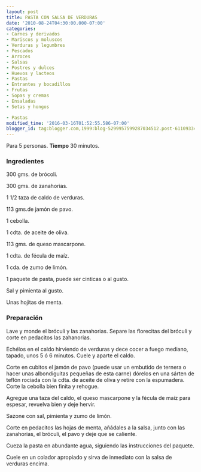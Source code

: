 ```yaml
---
layout: post
title: PASTA CON SALSA DE VERDURAS
date: '2010-08-24T04:30:00.000-07:00'
categories:
- Carnes y derivados
- Mariscos y moluscos
- Verduras y legumbres
- Pescados
- Arroces
- Salsas
- Postres y dulces
- Huevos y lacteos
- Pastas
- Entrantes y bocadillos
- Frutas
- Sopas y cremas
- Ensaladas
- Setas y hongos

- Pastas
modified_time: '2016-03-16T01:52:55.586-07:00'
blogger_id: tag:blogger.com,1999:blog-5299957599287034512.post-6110933497730907801
---
```


Para 5 personas.
<b>Tiempo</b> 30 minutos.

<h3>Ingredientes</h3>

300 gms. de brócoli.

300 gms. de zanahorias.

1 1/2 taza de caldo de verduras.

113 gms.de jamón de pavo.

1 cebolla.

1 cdta. de aceite de oliva.

113 gms. de queso mascarpone.

1 cdta. de fécula de maíz.

1 cda. de zumo de limón.

1 paquete de pasta, puede ser cinticas o al gusto.

Sal y pimienta al gusto.

Unas hojitas de menta.

<h3>Preparación</h3>

Lave y monde el bróculi y las zanahorias. Separe las florecitas del bróculi y corte en pedacitos las zahanorias.

Echélos en el caldo hirviendo de verduras y dece cocer a fuego mediano, tapado, unos 5 ó 6 minutos. Cuele y aparte el caldo.

Corte en cubitos el jamón de pavo (puede usar un embutido de ternera o hacer unas albondiguitas pequeñas de esta carne) dórelos en una sárten de teflón rociada con la cdta. de aceite de oliva y retire con la espumadera. Corte la cebolla bien finita y rehogue.

Agregue una taza del caldo, el queso mascarpone y la fécula de maíz para espesar, revuelva bien y deje hervir.

Sazone con sal, pimienta y zumo de limón.

Corte en pedacitos las hojas de menta, añádales a la salsa, junto con las zanahorias, el bróculi, el pavo y deje que se caliente.

Cueza la pasta en abundante agua, siguiendo las instrucciones del paquete.

Cuele en un colador apropiado y sirva de inmediato con la salsa de verduras encima.

